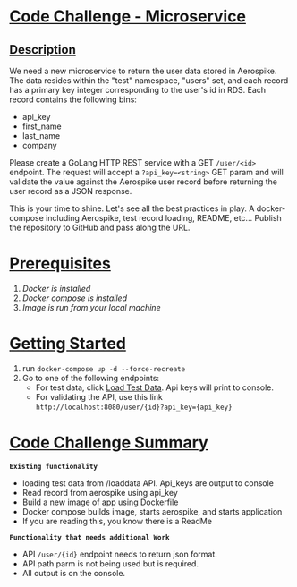 #
# [Code Challenge - Microservice]()

## [Description](#description)
We need a new microservice to return the user data stored in Aerospike. The data resides within the "test" namespace, "users" set, and each record has a primary key integer corresponding to the user's id in RDS. Each record contains the following bins:
* api_key    
* first_name
* last_name
* company

Please create a GoLang HTTP REST service with a GET `/user/<id>` endpoint. The request will accept a `?api_key=<string>` GET param and will validate the value against the Aerospike user record before returning the user record as a JSON response.

This is your time to shine. Let's see all the best practices in play. A docker-compose including Aerospike, test record loading, README, etc... Publish the repository to GitHub and pass along the URL.
# [Prerequisites](#prerequisites)

 1. _Docker is installed_
 2. _Docker compose is installed_
 3. _Image is run from your local machine_  
 

# [Getting Started](#getting-started)

1. run  `docker-compose up -d --force-recreate`
2. Go to one of the following endpoints:
    - For test data, click [Load Test Data](http://localhost:8080/loaddata).  Api keys will print to console. 
    - For validating the API, use this link `http://localhost:8080/user/{id}?api_key={api_key}`


# [Code Challenge Summary](#code-challenge-summary)
**`Existing functionality`**
- loading test data from /loaddata API.  Api_keys are output to console
- Read record from aerospike using api_key
- Build a new image of app using Dockerfile
- Docker compose builds image, starts aerospike, and starts application
- If you are reading this, you know there is a ReadMe


**`Functionality that needs additional Work`**
- API `/user/{id}` endpoint needs to return json format.
- API path parm is not being used but is required.
- All output is on the console.